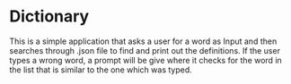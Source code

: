 # Dictionary
This is a simple application that asks a user for a word as Input and then searches through .json file to find and print out the definitions.
If the user types a wrong word, a prompt will be give where it checks for the word in the list
that is similar to the one which was typed.
